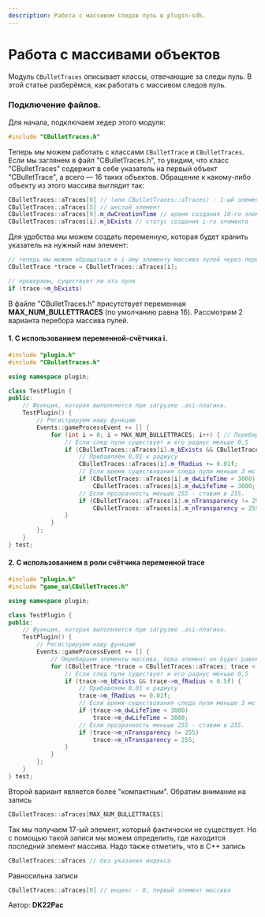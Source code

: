 ```yaml
---
description: Работа с массивом следов пуль в plugin-sdk.
---
```


# Работа с массивами объектов

Модуль `CBulletTraces` описывает классы, отвечающие за следы пуль. В этой статье разберёмся, как работать с массивом следов пуль.

### **Подключение файлов**.

Для начала, подключаем хедер этого модуля:

```cpp
#include "CBulletTraces.h"
```

Теперь мы можем работать с классами `CBulletTrace` и `CBulletTraces`. Если мы заглянем в файл "CBulletTraces.h", то увидим, что класс "CBulletTraces" содержит в себе указатель на первый объект "CBulletTrace", а всего — 16 таких объектов. Обращение к какому-либо объекту из этого массива выглядит так:

```cpp
CBulletTraces::aTraces[0] // (или CBulletTraces::aTraces) - 1-ый элемент 
CBulletTraces::aTraces[5] // шестой элемент 
CBulletTraces::aTraces[9].m_dwCreationTime // время создания 10-го элемента 
CBulletTraces::aTraces[i].m_bExists // статус создания i-го элемента
```

Для удобства мы можем создать переменную, которая будет хранить указатель на нужный нам элемент:

```cpp
// теперь мы можем обращаться к i-ому элементу массива пулей через переменную trace
CBulletTrace *trace = CBulletTraces::aTraces[i]; 

// проверяем, существует ли эта пуля
if (trace->m_bExists)
```

В файле "CBulletTraces.h" присутствует переменная **MAX\_NUM\_BULLETTRACES** (по умолчанию равна 16). Рассмотрим 2 варианта перебора массива пулей.

#### 1. С использованием переменной-счётчика i.

```cpp
#include "plugin.h"
#include "CBulletTraces.h"

using namespace plugin;

class TestPlugin {
public:
    // Функция, которая выполняется при загрузке .asi-плагина.
    TestPlugin() {
        // Регистрируем нашу функцию
        Events::gameProcessEvent += [] {
            for (int i = 0; i < MAX_NUM_BULLETTRACES; i++) { // Перебираем 0-15 (MAX_NUM_BULLETTRACES = 16)
                // Если след пули существует и его радиус меньше 0,5
                if (CBulletTraces::aTraces[i].m_bExists && CBulletTraces::aTraces[i].m_fRadius < 0.5f) {
                    // Прибавляем 0,01 к радиусу
                    CBulletTraces::aTraces[i].m_fRadius += 0.01f;
                    // Если время существования следа пули меньше 3 мс - ставим в 3 мс.
                    if (CBulletTraces::aTraces[i].m_dwLifeTime < 3000)
                        CBulletTraces::aTraces[i].m_dwLifeTime = 3000;
                    // Если прозрачность меньше 255 - ставим в 255.
                    if (CBulletTraces::aTraces[i].m_nTransparency != 255)
                        CBulletTraces::aTraces[i].m_nTransparency = 255;
                }
            }
        };
    }
} test;
```

#### 2. С использованием в роли счётчика переменной **trace**

```cpp
#include "plugin.h"
#include "game_sa\CBulletTraces.h"

using namespace plugin;

class TestPlugin {
public:
    // Функция, которая выполняется при загрузке .asi-плагина.
    TestPlugin() {
        // Регистрируем нашу функцию
        Events::gameProcessEvent += [] {
            // Перебираем элементы массива, пока элемент не будет равен 17-ому (CBulletTraces::aTraces[MAX_NUM_BULLETTRACES])
            for (CBulletTrace *trace = CBulletTraces::aTraces; trace < &CBulletTraces::aTraces[MAX_NUM_BULLETTRACES]; trace++) {
                // Если след пули существует и его радиус меньше 0,5
                if (trace->m_bExists && trace->m_fRadius < 0.5f) {
                    // Прибавляем 0,01 к радиусу
                    trace->m_fRadius += 0.01f;
                    // Если время существования следа пули меньше 3 мс - ставим в 3 мс.
                    if (trace->m_dwLifeTime < 3000)
                        trace->m_dwLifeTime = 3000;
                    // Если прозрачность меньше 255 - ставим в 255.
                    if (trace->m_nTransparency != 255)
                        trace->m_nTransparency = 255;
                }
            }
        };
    }
} test;
```

Второй вариант является более "компактным". Обратим внимание на запись

```cpp
CBulletTraces::aTraces[MAX_NUM_BULLETTRACES]
```

Так мы получаем 17-ый элемент, который фактически не существует. Но с помощью такой записи мы можем определить, где находится последний элемент массива. Надо также отметить, что в C++ запись

```cpp
CBulletTraces::aTraces // без указания индекса
```

Равносильна записи

```cpp
CBulletTraces::aTraces[0] // индекс - 0, первый элемент массива
```



Автор: **DK22Pac**
